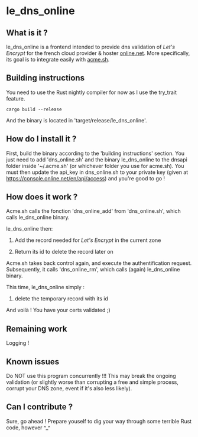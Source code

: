 # le_dns_online

## What is it ?

le_dns_online is a frontend intended to provide dns validation of *Let's Encrypt* for the french cloud provider & hoster [online.net](https://www.online.net/en). More specifically, its goal is to integrate easily with [acme.sh](https://github.com/Neilpang/acme.sh).

## Building instructions

You need to use the Rust nightly compiler for now as I use the try_trait feature.
```
cargo build --release
```
And the binary is located in 'target/release/le_dns_online'.

## How do I install it ?

First, build the binary according to the 'building instructions' section.
You just need to add 'dns_online.sh' and the binary le_dns_online to the dnsapi folder inside '~/.acme.sh' (or whichever folder you use for acme.sh). You must then update the api_key in dns_online.sh to your private key (given at https://console.online.net/en/api/access) and you're good to go !

## How does it work ?

Acme.sh calls the fonction 'dns_online_add' from 'dns_online.sh', which calls le_dns_online binary.

le_dns_online then:

1) Add the record needed for *Let's Encrypt* in the current zone

2) Return its id to delete the record later on

Acme.sh takes back control again, and execute the authentification request. Subsequently, it calls 'dns_online_rm', which calls (again) le_dns_online binary.

This time, le_dns_online simply :

1) delete the temporary record with its id

And voilà ! You have your certs validated ;)

## Remaining work

Logging !

## Known issues

Do NOT use this program concurrently !!!
This may break the ongoing validation (or slightly worse than corrupting a free and simple process, corrupt your DNS zone, event if it's also less likely).

## Can I contribute ?

Sure, go ahead ! Prepare youself to dig your way through some terrible Rust code, however ^_^
